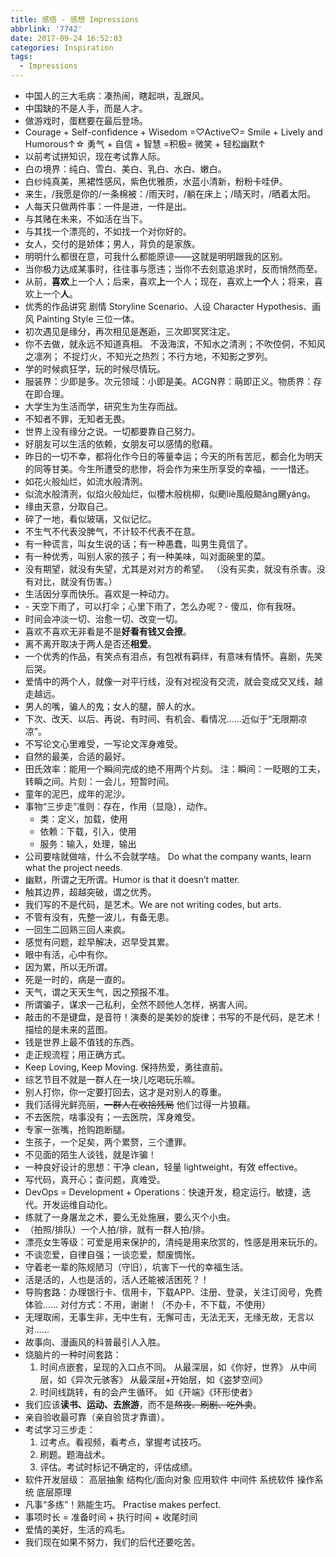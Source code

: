 ```yaml
---
title: 感悟 - 感想 Impressions
abbrlink: '7742'
date: 2017-09-24 16:52:03
categories: Inspiration
tags:
  - Impressions
---
```


- 中国人的三大毛病：凑热闹，瞎起哄，乱跟风。
- 中国缺的不是人手，而是人才。
- 做游戏时，蛋糕要在最后登场。
- Courage + Self-confidence + Wisedom =♡Active♡= Smile + Lively and Humorous↑☆
  勇气 + 自信 + 智慧 =积极= 微笑 + 轻松幽默↑
- 以前考试拼知识，现在考试靠人际。
- 白の境界：纯白、雪白、美白、乳白、水白、嫩白。
- 白纱纯真美，黑裙性感风，紫色优雅质，水蓝小清新，粉粉卡哇伊。
- 来生，/我愿是你的/一条棉被：/雨天时，/躺在床上；/晴天时，/晒着太阳。
- 人每天只做两件事：一件是进，一件是出。
- 与其赌在未来，不如活在当下。
- 与其找一个漂亮的，不如找一个对你好的。
- 女人，交付的是娇体；男人，背负的是家族。
- 明明什么都很在意，可我什么都能原谅——这就是明明跟我的区别。
- 当你极力达成某事时，往往事与愿违；当你不去刻意追求时，反而悄然而至。
- 从前，**喜欢**上一个人；后来，喜欢**上**一个人；现在，喜欢上**一个**人；将来，喜欢上一个**人**。
- 优秀的作品讲究 剧情 Storyline Scenario、人设 Character Hypothesis、画风 Painting Style 三位一体。
- 初次遇见是缘分，再次相见是邂逅，三次即冥冥注定。
- 你不去做，就永远不知道真相。
  不汲海滨，不知水之清洌；不吹倥侗，不知风之凛冽；
  不捉灯火，不知光之热烈；不行方地，不知影之罗列。
- 学的时候疯狂学，玩的时候尽情玩。
- 服装界：少即是多。次元领域：小即是美。ACGN界：萌即正义。物质界：存在即合理。
- 大学生为生活而学，研究生为生存而战。
- 不知者不罪，无知者无畏。
- 世界上没有缘分之说。一切都要靠自己努力。
- 好朋友可以生活的依赖，女朋友可以感情的慰藉。
- 昨日的一切不幸，都将化作今日的等量幸运；今天的所有苦厄，都会化为明天的同等甘美。今生所遭受的悲惨，将会作为来生所享受的幸福，一一惜还。
- 如花火般灿烂，如流水般清洌。
- 似流水般清洌，似焰火般灿烂，似櫻木般桃柳，似颲liè風般䬓ǎng颺yáng。
- 缘由天意，分取自己。
- 碎了一地，看似玻璃，又似记忆。
- 不生气不代表没脾气，不计较不代表不在意。
- 有一种谎言，叫女生说的话；有一种愚蠢，叫男生竟信了。
- 有一种优秀，叫别人家的孩子；有一种美味，叫对面碗里的菜。
- 没有期望，就没有失望，尤其是对对方的希望。
 （没有买卖，就没有杀害。没有对比，就没有伤害。）
- 生活因分享而快乐。喜欢是一种动力。
- \- 天空下雨了，可以打伞；心里下雨了，怎么办呢？- 傻瓜，你有我呀。
- 时间会冲淡一切、治愈一切、改变一切。
- 喜欢不喜欢无非看是不是**好看有钱又会撩**。
- 离不离开取决于两人是否还**相爱**。
- 一个优秀的作品，有笑点有泪点，有包袱有羁绊，有意味有情怀。喜剧，先笑后哭。
- 爱情中的两个人，就像一对平行线，没有对视没有交流，就会变成交叉线，越走越远。
- 男人的嘴，骗人的鬼；女人的腿，醉人的水。
- 下次、改天、以后、再说、有时间、有机会、看情况……近似于“无限期凉凉”。
- 不写论文心里难受，一写论文浑身难受。
- 自然的最美，合适的最好。
- 田氏效率：能用一个瞬间完成的绝不用两个片刻。
  注：瞬间：一眨眼的工夫，转瞬之间。片刻：一会儿，短暂时间。
- 童年的泥巴，成年的泥沙。
- 事物“三步走”准则：存在，作用（显隐），动作。
  - 类：定义，加载，使用
  - 依赖：下载，引入，使用
  - 服务：输入，处理，输出
- 公司要啥就做啥，什么不会就学啥。
  Do what the company wants, learn what the project needs.
- 幽默，所谓之无所谓。Humor is that it doesn’t matter.
- 触其边界，超越突破，谓之优秀。
- 我们写的不是代码，是艺术。We are not writing codes, but arts.
- 不管有没有，先整一波儿，有备无患。
- 一回生二回熟三回人来疯。
- 感觉有问题，趁早解决，迟早受其累。
- 眼中有活，心中有你。
- 因为累，所以无所谓。
- 死是一时的，病是一直的。
- 天气，谓之天天生气，因之预报不准。
- 所谓骗子，谋求一己私利，全然不顾他人怎样，祸害人间。
- 敲击的不是键盘，是音符！演奏的是美妙的旋律；书写的不是代码，是艺术！描绘的是未来的蓝图。
- 钱是世界上最不值钱的东西。
- 走正规流程；用正确方式。
- Keep Loving, Keep Moving. 保持热爱，勇往直前。
- 综艺节目不就是一群人在一块儿吃喝玩乐嘛。
- 别人打你，你一定要打回去，这才是对别人的尊重。
- 我们活得光鲜亮丽，~~一群人在收拾残局~~ 他们过得一片狼藉。
- 不去医院，啥事没有；一去医院，浑身难受。
- 专家一张嘴，抢购跑断腿。
- 生孩子，一个足矣，两个累赘，三个遭罪。
- 不见面的陌生人谈钱，就是诈骗！
- 一种良好设计的思想：干净 clean，轻量 lightweight，有效 effective。
- 写代码，真开心；查问题，真难受。
- DevOps = Development + Operations：快速开发，稳定运行。敏捷，迭代。开发运维自动化。
- 练就了一身屠龙之术，要么无处施展，要么灭个小虫。
- （拍照/排队）一个人拍/排，就有一群人拍/排。
- 漂亮女生等级：可爱是用来保护的，清纯是用来欣赏的，性感是用来玩乐的。
- 不谈恋爱，自律自强；一谈恋爱，颓废惆怅。
- 守着老一辈的陈规陋习（守旧），坑害下一代的幸福生活。
- 活是活的，人也是活的，活人还能被活困死？！
- 导购套路：办理银行卡、信用卡，下载APP、注册、登录，关注订阅号，免费体验……
  对付方式：不用，谢谢！（不办卡，不下载，不使用）
- 无理取闹，无事生非，无中生有，无懈可击，无法无天，无缘无故，无言以对……
- 故事向、漫画风的科普最引人入胜。
- 烧脑片的一种时间套路：
  1. 时间点嵌套，呈现的入口点不同。
  从最深层，如《你好，世界》
  从中间层，如《异次元骇客》
  从最深层+开始层，如《盗梦空间》
  2. 时间线跳转，有的会产生循环。
  如《开端》《环形使者》
- 我们应该**读书、运动、去旅游**，而不是~~熬夜、刷剧、吃外卖~~。
- 亲自验收最可靠（亲自验货才靠谱）。
- 考试学习三步走：
  1. 过考点。看视频，看考点，掌握考试技巧。
  2. 刷题。题海战术。
  3. 评估。考试时标记不确定的，评估成绩。
- 软件开发层级：
高层抽象
结构化/面向对象
应用软件
中间件
系统软件
操作系统
底层原理
- 凡事“多练”！熟能生巧。
  Practise makes perfect.
- 事项时长 = 准备时间 + 执行时间 + 收尾时间
- 爱情的美好，生活的鸡毛。
- 我们现在如果不努力，我们的后代还要吃苦。
